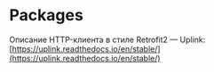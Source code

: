 # Packages

Описание HTTP-клиента в стиле Retrofit2 — Uplink: [https://uplink.readthedocs.io/en/stable/](https://uplink.readthedocs.io/en/stable/)
